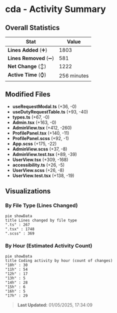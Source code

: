 # cda - Activity Summary 

## Overall Statistics

| Stat                   | Value                                                             |
| ---------------------- | ----------------------------------------------------------------- |
| **Lines Added** (➕)   | 1803                                          |
| **Lines Removed** (➖) | 581                                        |
| **Net Change** (↕)    | 1222                |
| **Active Time** (⌚)   | 256 minutes |


## Modified Files
- **useRequestModal.ts** (+36, -0)
- **useDutyRequestTable.ts** (+93, -40)
- **types.ts** (+67, -0)
- **Admin.tsx** (+163, -0)
- **AdminView.tsx** (+412, -260)
- **ProfilePanel.tsx** (+140, -11)
- **ProfilePanel.scss** (+92, -1)
- **App.scss** (+175, -22)
- **AdminView.scss** (+37, -8)
- **AdminView.test.tsx** (+89, -39)
- **UserView.tsx** (+309, -168)
- **accessibility.ts** (+26, -5)
- **UserView.scss** (+26, -8)
- **UserView.test.tsx** (+138, -19)

## Visualizations

### By File Type (Lines Changed)

```mermaid
pie showData
title Lines changed by file type
".ts" : 267
".tsx" : 1748
".scss" : 369
```

### By Hour (Estimated Activity Count)

```mermaid
pie showData
title Coding activity by hour (count of changes)
"10h" : 30
"11h" : 54
"12h" : 17
"13h" : 5
"14h" : 28
"15h" : 6
"16h" : 5
"17h" : 29
```


> **Last Updated:** 01/05/2025, 17:34:09